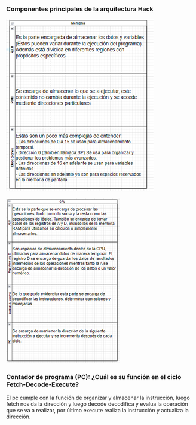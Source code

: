 ### Componentes principales de la arquitectura Hack ###

![image](../../../../assets/unp-p.png)

![image](../../../../assets/unp-2.png)

### Contador de programa (PC): ¿Cuál es su función en el ciclo Fetch-Decode-Execute? ###
El pc cumple con la función de organizar y almacenar la instrucción, luego fetch nos da la dirección y luego decode decodifica y evalua la operación que se va a realizar, por último execute realiza la instrucción y actualiza la dirección.








